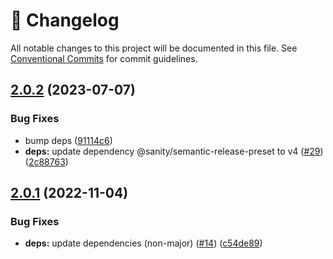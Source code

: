 <!-- markdownlint-disable --><!-- textlint-disable -->

# 📓 Changelog

All notable changes to this project will be documented in this file. See
[Conventional Commits](https://conventionalcommits.org) for commit guidelines.

## [2.0.2](https://github.com/sanity-io/eslint-config-studio/compare/v2.0.1...v2.0.2) (2023-07-07)

### Bug Fixes

- bump deps ([91114c6](https://github.com/sanity-io/eslint-config-studio/commit/91114c6d69d721c7da3426f45c21cb3fe304018c))
- **deps:** update dependency @sanity/semantic-release-preset to v4 ([#29](https://github.com/sanity-io/eslint-config-studio/issues/29)) ([2c88763](https://github.com/sanity-io/eslint-config-studio/commit/2c887631e77f878aee100ccdb2bdf707d1c8b388))

## [2.0.1](https://github.com/sanity-io/eslint-config-studio/compare/v2.0.0...v2.0.1) (2022-11-04)

### Bug Fixes

- **deps:** update dependencies (non-major) ([#14](https://github.com/sanity-io/eslint-config-studio/issues/14)) ([c54de89](https://github.com/sanity-io/eslint-config-studio/commit/c54de89e821a77e07af37de038c82dda47716ae6))
